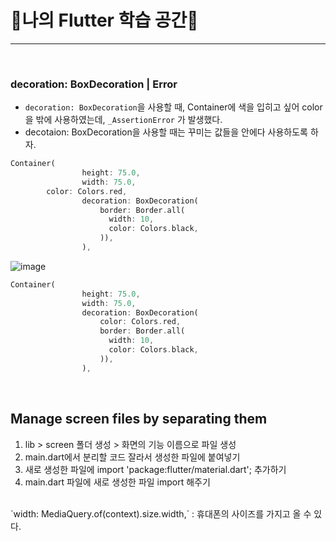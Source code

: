 # 💫나의 Flutter 학습 공간💫

---
</br>

### **decoration: BoxDecoration | Error**


- `decoration: BoxDecoration`을 사용할 때, Container에 색을 입히고 싶어 color을 밖에 사용하였는데, `_AssertionError` 가 발생했다.
- decotaion: BoxDecoration을 사용할 때는 꾸미는 값들을 안에다 사용하도록 하자.

```dart
Container(
                height: 75.0,
                width: 75.0,
		color: Colors.red,
                decoration: BoxDecoration(                  
                    border: Border.all(
                      width: 10,
                      color: Colors.black,
                    )),
                ),
```

![image](https://user-images.githubusercontent.com/85959639/216753121-1c589685-54e3-4097-b83f-4a68a6eda234.png)

```dart
Container(
                height: 75.0,
                width: 75.0,
                decoration: BoxDecoration(
                    color: Colors.red,
                    border: Border.all(
                      width: 10,
                      color: Colors.black,
                    )),
                ),
```


</br>

## **Manage screen files by separating them**

1. lib > screen 폴더 생성 > 화면의 기능 이름으로 파일 생성
2. main.dart에서 분리할 코드 잘라서 생성한 파일에 붙여넣기
3. 새로 생성한 파일에 import 'package:flutter/material.dart'; 추가하기
4. main.dart 파일에 새로 생성한 파일 import 해주기

</br>
`width: MediaQuery.of(context).size.width,` : 휴대폰의 사이즈를 가지고 올 수 있다.
